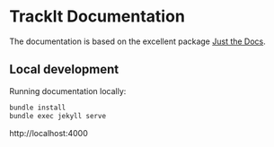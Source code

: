 # TrackIt Documentation

The documentation is based on the excellent package [Just the Docs](https://just-the-docs.github.io/just-the-docs/).

## Local development

Running documentation locally:

```bash
bundle install
bundle exec jekyll serve
```

http://localhost:4000
